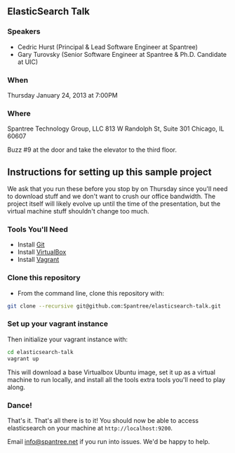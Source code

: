 ## ElasticSearch Talk

### Speakers
* Cedric Hurst (Principal & Lead Software Engineer at Spantree)
* Gary Turovsky (Senior Software Engineer at Spantree & Ph.D. Candidate at UIC)

### When

Thursday January 24, 2013 at 7:00PM

### Where

Spantree Technology Group, LLC
813 W Randolph St, Suite 301
Chicago, IL 60607

Buzz #9 at the door and take the elevator to the third floor.

## Instructions for setting up this sample project

We ask that you run these before you stop by on Thursday since you'll need to download stuff
and we don't want to crush our office bandwidth.  The project itself will likely evolve up until
the time of the presentation, but the virtual machine stuff shouldn't change too much.

### Tools You'll Need

* Install [Git](https://help.github.com/articles/set-up-git)
* Install [VirtualBox](https://www.virtualbox.org/)
* Install [Vagrant](http://www.vagrantup.com/)

### Clone this repository

* From the command line, clone this repository with:

```bash
git clone --recursive git@github.com:Spantree/elasticsearch-talk.git
```

### Set up your vagrant instance

Then initialize your vagrant instance with:

```bash
cd elasticsearch-talk
vagrant up
```

This will download a base Virtualbox Ubuntu image, set it up as a virtual machine to run locally,
and install all the tools extra tools you'll need to play along.

### Dance!

That's it.  That's all there is to it!  You should now be able to access elasticsearch on your machine at
`http://localhost:9200`.

Email info@spantree.net if you run into issues.  We'd be happy to help.
